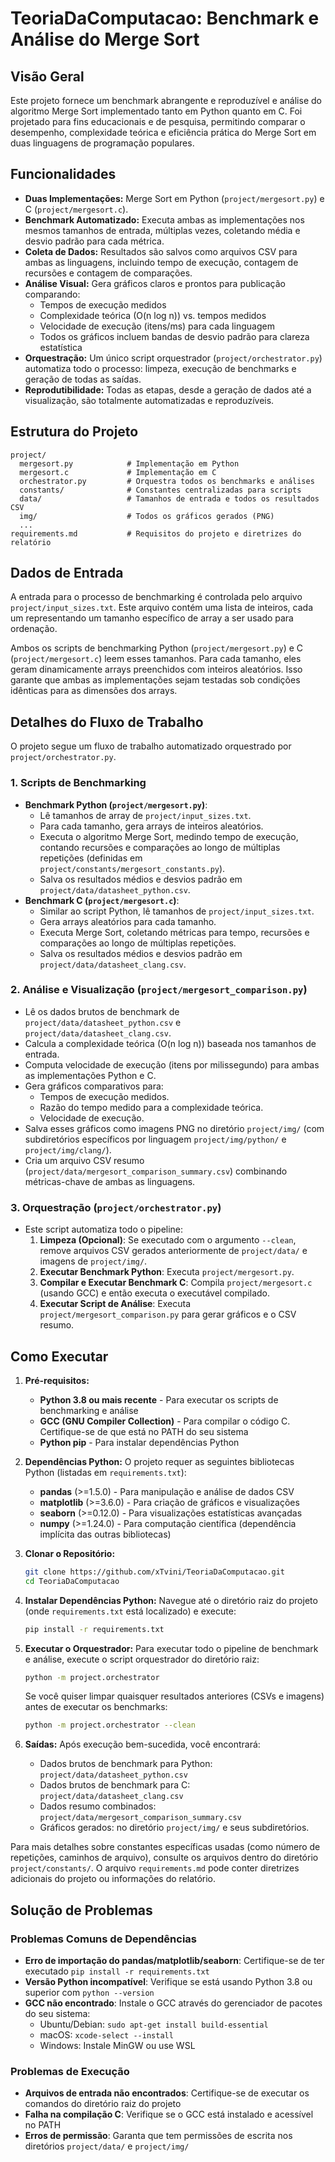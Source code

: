 # TeoriaDaComputacao: Benchmark e Análise do Merge Sort

## Visão Geral
Este projeto fornece um benchmark abrangente e reproduzível e análise do algoritmo Merge Sort implementado tanto em Python quanto em C. Foi projetado para fins educacionais e de pesquisa, permitindo comparar o desempenho, complexidade teórica e eficiência prática do Merge Sort em duas linguagens de programação populares.

## Funcionalidades
- **Duas Implementações:** Merge Sort em Python (`project/mergesort.py`) e C (`project/mergesort.c`).
- **Benchmark Automatizado:** Executa ambas as implementações nos mesmos tamanhos de entrada, múltiplas vezes, coletando média e desvio padrão para cada métrica.
- **Coleta de Dados:** Resultados são salvos como arquivos CSV para ambas as linguagens, incluindo tempo de execução, contagem de recursões e contagem de comparações.
- **Análise Visual:** Gera gráficos claros e prontos para publicação comparando:
  - Tempos de execução medidos
  - Complexidade teórica (O(n log n)) vs. tempos medidos
  - Velocidade de execução (itens/ms) para cada linguagem
  - Todos os gráficos incluem bandas de desvio padrão para clareza estatística
- **Orquestração:** Um único script orquestrador (`project/orchestrator.py`) automatiza todo o processo: limpeza, execução de benchmarks e geração de todas as saídas.
- **Reprodutibilidade:** Todas as etapas, desde a geração de dados até a visualização, são totalmente automatizadas e reproduzíveis.

## Estrutura do Projeto
```
project/
  mergesort.py            # Implementação em Python
  mergesort.c             # Implementação em C
  orchestrator.py         # Orquestra todos os benchmarks e análises
  constants/              # Constantes centralizadas para scripts
  data/                   # Tamanhos de entrada e todos os resultados CSV
  img/                    # Todos os gráficos gerados (PNG)
  ...
requirements.md           # Requisitos do projeto e diretrizes do relatório
```

## Dados de Entrada
A entrada para o processo de benchmarking é controlada pelo arquivo `project/input_sizes.txt`. Este arquivo contém uma lista de inteiros, cada um representando um tamanho específico de array a ser usado para ordenação.

Ambos os scripts de benchmarking Python (`project/mergesort.py`) e C (`project/mergesort.c`) leem esses tamanhos. Para cada tamanho, eles geram dinamicamente arrays preenchidos com inteiros aleatórios. Isso garante que ambas as implementações sejam testadas sob condições idênticas para as dimensões dos arrays.

## Detalhes do Fluxo de Trabalho

O projeto segue um fluxo de trabalho automatizado orquestrado por `project/orchestrator.py`.

### 1. Scripts de Benchmarking
   - **Benchmark Python (`project/mergesort.py`)**:
     - Lê tamanhos de array de `project/input_sizes.txt`.
     - Para cada tamanho, gera arrays de inteiros aleatórios.
     - Executa o algoritmo Merge Sort, medindo tempo de execução, contando recursões e comparações ao longo de múltiplas repetições (definidas em `project/constants/mergesort_constants.py`).
     - Salva os resultados médios e desvios padrão em `project/data/datasheet_python.csv`.
   - **Benchmark C (`project/mergesort.c`)**:
     - Similar ao script Python, lê tamanhos de `project/input_sizes.txt`.
     - Gera arrays aleatórios para cada tamanho.
     - Executa Merge Sort, coletando métricas para tempo, recursões e comparações ao longo de múltiplas repetições.
     - Salva os resultados médios e desvios padrão em `project/data/datasheet_clang.csv`.

### 2. Análise e Visualização (`project/mergesort_comparison.py`)
  - Lê os dados brutos de benchmark de `project/data/datasheet_python.csv` e `project/data/datasheet_clang.csv`.
  - Calcula a complexidade teórica (O(n log n)) baseada nos tamanhos de entrada.
  - Computa velocidade de execução (itens por milissegundo) para ambas as implementações Python e C.
  - Gera gráficos comparativos para:
    - Tempos de execução medidos.
    - Razão do tempo medido para a complexidade teórica.
    - Velocidade de execução.
  - Salva esses gráficos como imagens PNG no diretório `project/img/` (com subdiretórios específicos por linguagem `project/img/python/` e `project/img/clang/`).
  - Cria um arquivo CSV resumo (`project/data/mergesort_comparison_summary.csv`) combinando métricas-chave de ambas as linguagens.

### 3. Orquestração (`project/orchestrator.py`)
  - Este script automatiza todo o pipeline:
    1. **Limpeza (Opcional)**: Se executado com o argumento `--clean`, remove arquivos CSV gerados anteriormente de `project/data/` e imagens de `project/img/`.
    2. **Executar Benchmark Python**: Executa `project/mergesort.py`.
    3. **Compilar e Executar Benchmark C**: Compila `project/mergesort.c` (usando GCC) e então executa o executável compilado.
    4. **Executar Script de Análise**: Executa `project/mergesort_comparison.py` para gerar gráficos e o CSV resumo.

## Como Executar
1.  **Pré-requisitos:**
    *   **Python 3.8 ou mais recente** - Para executar os scripts de benchmarking e análise
    *   **GCC (GNU Compiler Collection)** - Para compilar o código C. Certifique-se de que está no PATH do seu sistema
    *   **Python pip** - Para instalar dependências Python

2.  **Dependências Python:**
    O projeto requer as seguintes bibliotecas Python (listadas em `requirements.txt`):
    *   **pandas** (>=1.5.0) - Para manipulação e análise de dados CSV
    *   **matplotlib** (>=3.6.0) - Para criação de gráficos e visualizações
    *   **seaborn** (>=0.12.0) - Para visualizações estatísticas avançadas
    *   **numpy** (>=1.24.0) - Para computação científica (dependência implícita das outras bibliotecas)

3.  **Clonar o Repositório:**
    ```bash
    git clone https://github.com/xTvini/TeoriaDaComputacao.git
    cd TeoriaDaComputacao
    ```

4.  **Instalar Dependências Python:**
    Navegue até o diretório raiz do projeto (onde `requirements.txt` está localizado) e execute:
    ```bash
    pip install -r requirements.txt
    ```

5.  **Executar o Orquestrador:**
    Para executar todo o pipeline de benchmark e análise, execute o script orquestrador do diretório raiz:
    ```bash
    python -m project.orchestrator
    ```
    Se você quiser limpar quaisquer resultados anteriores (CSVs e imagens) antes de executar os benchmarks:
    ```bash
    python -m project.orchestrator --clean
    ```

6.  **Saídas:**
    Após execução bem-sucedida, você encontrará:
    *   Dados brutos de benchmark para Python: `project/data/datasheet_python.csv`
    *   Dados brutos de benchmark para C: `project/data/datasheet_clang.csv`
    *   Dados resumo combinados: `project/data/mergesort_comparison_summary.csv`
    *   Gráficos gerados: no diretório `project/img/` e seus subdiretórios.

Para mais detalhes sobre constantes específicas usadas (como número de repetições, caminhos de arquivo), consulte os arquivos dentro do diretório `project/constants/`. O arquivo `requirements.md` pode conter diretrizes adicionais do projeto ou informações do relatório.

## Solução de Problemas

### Problemas Comuns de Dependências
- **Erro de importação do pandas/matplotlib/seaborn**: Certifique-se de ter executado `pip install -r requirements.txt`
- **Versão Python incompatível**: Verifique se está usando Python 3.8 ou superior com `python --version`
- **GCC não encontrado**: Instale o GCC através do gerenciador de pacotes do seu sistema:
  - Ubuntu/Debian: `sudo apt-get install build-essential`
  - macOS: `xcode-select --install`
  - Windows: Instale MinGW ou use WSL

### Problemas de Execução
- **Arquivos de entrada não encontrados**: Certifique-se de executar os comandos do diretório raiz do projeto
- **Falha na compilação C**: Verifique se o GCC está instalado e acessível no PATH
- **Erros de permissão**: Garanta que tem permissões de escrita nos diretórios `project/data/` e `project/img/`